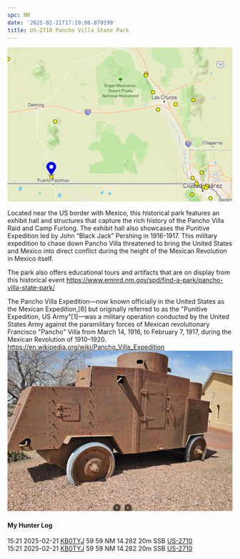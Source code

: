 ```yaml
---
spc: NM
date: '2025-02-21T17:19:00.870199'
title: US-2710 Pancho Villa State Park
---
```


![pasted_image.png](/static/pasted_image_0119.png)

Located near the US border with Mexico, this historical park features an exhibit hall and structures that capture the rich history of the Pancho Villa Raid and Camp Furlong. The exhibit hall also showcases the Punitive Expedition led by John “Black Jack” Pershing in 1916-1917. This military expedition to chase down Pancho Villa threatened to bring the United States and Mexico into direct conflict during the height of the Mexican Revolution in Mexico itself.

The park also offers educational tours and artifacts that are on display from this historical event
https://www.emnrd.nm.gov/spd/find-a-park/pancho-villa-state-park/

The Pancho Villa Expedition—now known officially in the United States as the Mexican Expedition,[6] but originally referred to as the "Punitive Expedition, US Army"[1]—was a military operation conducted by the United States Army against the paramilitary forces of Mexican revolutionary Francisco "Pancho" Villa from March 14, 1916, to February 7, 1917, during the Mexican Revolution of 1910–1920. 
https://en.wikipedia.org/wiki/Pancho_Villa_Expedition
![pasted_image001.png](/static/pasted_image001_0100.png)




#### My Hunter Log
15:21    2025-02-21    [KB0TYJ](https://qrz.com/db/KB0TYJ)    59    59    NM    14.282    20m    SSB    [US-2710](https://pota.app/#/park/US-2710)
<BR>15:21	2025-02-21	[KB0TYJ](https://qrz.com/db/KB0TYJ)	59	59	NM	14.282	20m	SSB	[US-2710](https://pota.app/#/park/US-2710)